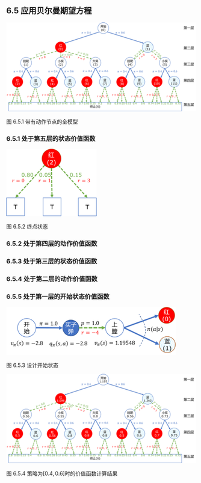 
## 6.5 应用贝尔曼期望方程

<img src="./img/MDP-full-shoot-layer.png">

图 6.5.1 带有动作节点的全模型

### 6.5.1 处于第五层的状态价值函数

<img src="./img/mdp-end.png" width=240>

图 6.5.2 终点状态

### 6.5.2 处于第四层的动作价值函数

### 6.5.3 处于第三层的状态价值函数

### 6.5.4 处于第二层的动作价值函数

### 6.5.5 处于第一层的开始状态价值函数

<img src="./img/mdp-new-start.png" width=450>

图 6.5.3 设计开始状态

<img src="./img/shoot-result.png">

图 6.5.4 策略为$[0.4,0.6]$时的价值函数计算结果

